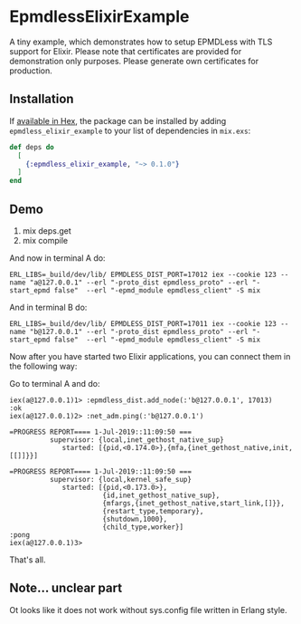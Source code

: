 # EpmdlessElixirExample

A tiny example, which demonstrates how to setup EPMDLess with TLS support for
Elixir. Please note that certificates are provided for demonstration only
purposes. Please generate own certificates for production.

## Installation

If [available in Hex](https://hex.pm/docs/publish), the package can be installed
by adding `epmdless_elixir_example` to your list of dependencies in `mix.exs`:

```elixir
def deps do
  [
    {:epmdless_elixir_example, "~> 0.1.0"}
  ]
end
```

## Demo

 1. mix deps.get
 2. mix compile

And now in terminal A do:
```
ERL_LIBS=_build/dev/lib/ EPMDLESS_DIST_PORT=17012 iex --cookie 123 --name "a@127.0.0.1" --erl "-proto_dist epmdless_proto" --erl "-start_epmd false"  --erl "-epmd_module epmdless_client" -S mix
```

And in terminal B do:

```
ERL_LIBS=_build/dev/lib/ EPMDLESS_DIST_PORT=17011 iex --cookie 123 --name "b@127.0.0.1" --erl "-proto_dist epmdless_proto" --erl "-start_epmd false"  --erl "-epmd_module epmdless_client" -S mix
```

Now after you have started two Elixir applications, you can connect them in the
following way:

Go to terminal A and do:

```
iex(a@127.0.0.1)1> :epmdless_dist.add_node(:'b@127.0.0.1', 17013)
:ok
iex(a@127.0.0.1)2> :net_adm.ping(:'b@127.0.0.1')

=PROGRESS REPORT==== 1-Jul-2019::11:09:50 ===
          supervisor: {local,inet_gethost_native_sup}
             started: [{pid,<0.174.0>},{mfa,{inet_gethost_native,init,[[]]}}]

=PROGRESS REPORT==== 1-Jul-2019::11:09:50 ===
          supervisor: {local,kernel_safe_sup}
             started: [{pid,<0.173.0>},
                       {id,inet_gethost_native_sup},
                       {mfargs,{inet_gethost_native,start_link,[]}},
                       {restart_type,temporary},
                       {shutdown,1000},
                       {child_type,worker}]
:pong
iex(a@127.0.0.1)3>

```

That's all.

## Note... unclear part

Ot looks like it does not work without sys.config file written in Erlang style.
